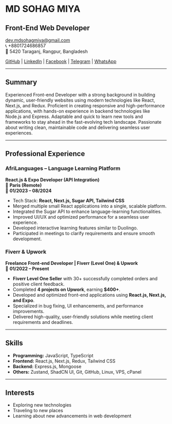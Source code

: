 # MD SOHAG MIYA

## Front-End Web Developer

dev.mdsohagmiya@gmail.com  
📞 +8801724686857  
📍 5420 Taraganj, Rangpur, Bangladesh  

[GitHub](https://github.com/dev-mdsohagmiya) | [LinkedIn](https://www.linkedin.com/in/dev-mdsohagmiya) | [Facebook](https://www.facebook.com/dev.mdsohagislam) | [Telegram](https://t.me/dev_mdsohagmiya) | [WhatsApp](https://api.whatsapp.com/send?phone=8801623850673)

---

## Summary
Experienced Front-end Developer with a strong background in building dynamic, user-friendly websites using modern technologies like React, Next.js, and Redux. Proficient in creating responsive and high-performance applications, with hands-on experience in backend technologies like Node.js and Express. Adaptable and quick to learn new tools and frameworks to stay ahead in the fast-evolving tech landscape. Passionate about writing clean, maintainable code and delivering seamless user experiences.

---

## Professional Experience

### **AfriLanguages – Language Learning Platform**
**React.js & Expo Developer (API Integration)**  
📍 **Paris (Remote)**  
📅 **01/2023 – 08/2024**  

- Tech Stack: **React, Next.js, Sugar API, Tailwind CSS**
- Merged multiple small React applications into a single, scalable platform.
- Integrated the Sugar API to enhance language-learning functionalities.
- Improved UI/UX and optimized performance for a seamless user experience.
- Developed interactive learning features similar to Duolingo.
- Participated in meetings to clarify requirements and ensure smooth development.

### **Fiverr & Upwork**
**Freelance Front-end Developer | Fiverr (Level One) & Upwork**  
📅 **01/2022 – Present**  

- **Fiverr Level One Seller** with 30+ successfully completed orders and positive client feedback.
- Completed **4 projects on Upwork**, earning **$400+**.
- Developed and optimized front-end applications using **React.js, Next.js, and Expo**.
- Specialized in bug fixing, UI enhancements, and performance improvements.
- Delivered high-quality, user-friendly solutions while meeting client requirements and deadlines.

---



## Skills

- **Programming:** JavaScript, TypeScript
- **Frontend:** React.js, Next.js, Redux, Tailwind CSS
- **Backend:** Express.js, Mongoose
- **Others:** Zustand, ShadCN UI, Git, GitHub, Linux, VPS, cPanel

---


## Interests

- Exploring new technologies
- Traveling to new places
- Learning about new advancements in web development
